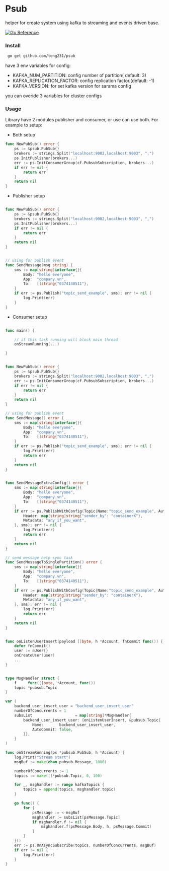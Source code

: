 # Psub

helper for create system using kafka to streaming and events driven base.

[![Go Reference](https://pkg.go.dev/badge/github.com/princjef/gomarkdoc.svg)](https://pkg.go.dev/github.com/teng231/psub)

### Install

``` bash
 go get github.com/teng231/psub
```
have 3 env variables for config:
* KAFKA_NUM_PARTITION: config number of partition( default: 3)
* KAFKA_REPLICATION_FACTOR: config replication factor.(default:  -1)
* KAFKA_VERSION: for set kafka version for sarama config

you can overide 3 variables for cluster configs

### Usage

Library have 2 modules publisher and consumer, or use can use both.
For example to setup:

* Both setup

``` go
func NewPubSub() error {
	ps := &psub.PubSub{}
	brokers := strings.Split("localhost:9002,localhost:9003", ",")
	ps.InitPublisher(brokers...)
	err := ps.InitConsumerGroup(cf.PubsubSubscription, brokers...)
	if err != nil {
		return err
	}
	return nil
}

```


* Publisher setup


``` go

func NewPubSub() error {
	ps := &psub.PubSub{}
	brokers := strings.Split("localhost:9002,localhost:9003", ",")
	ps.InitPublisher(brokers...)
	if err != nil {
		return err
	}
	return nil
}


// using for publish event
func SendMessage(msg string) {
    sms := map[string]interface{}{
		Body: "hello everyone",
        App:  "company.vn",
		To:   []string{"0374140511"},
	}
    if err := ps.Publish("topic_send_example", sms); err != nil {
		log.Print(err)
	}
}


```


* Consumer setup
``` go

func main() {

    // if this task running will block main thread
    onStreamRunning(...)

}


func NewPubSub() error {
	ps := &psub.PubSub{}
	brokers := strings.Split("localhost:9002,localhost:9003", ",")
	err := ps.InitConsumerGroup(cf.PubsubSubscription, brokers...)
	if err != nil {
		return err
	}
	return nil
}

// using for publish event
func SendMessage() error {
    sms := map[string]interface{}{
		Body: "hello everyone",
        App:  "company.vn",
		To:   []string{"0374140511"},
	}
    if err := ps.Publish("topic_send_example", sms); err != nil {
		log.Print(err)
        return err
	}
    return nil
}


func SendMessageExtraConfig() error {
    sms := map[string]interface{}{
		Body: "hello everyone",
        App:  "company.vn",
		To:   []string{"0374140511"},
	}
    if err := ps.PublishWithConfig(Topic{Name:"topic_send_example", AutoCommit: false}, &SenderConfig{
		Header: map[string]string{"sender_by": "containerX"},
		Metadata: "any_if_you_want",
	}, sms); err != nil {
		log.Print(err)
        return err
	}
    return nil
}

// send message help sync task
func SendMessageToSinglePartition() error {
    sms := map[string]interface{}{
		Body: "hello everyone",
        App:  "company.vn",
		To:   []string{"0374140511"},
	}
    if err := ps.PublishWithConfig(Topic{Name:"topic_send_example", AutoCommit: false, Partition: ToPInt32(1)}, &SenderConfig{
		Header: map[string]string{"sender_by": "containerX"},
		Metadata: "any_if_you_want",
	}, sms); err != nil {
		log.Print(err)
        return err
	}
    return nil
}


func onListenUserInsert(payload []byte, h *Account, fnCommit func()) {
	defer fnCommit()
	user := &User{}
    onCreateUser(user)
    ...
}


type MsgHandler struct {
	f     func([]byte, *Account, func())
	topic *pubsub.Topic
}

var (
	backend_user_insert_user = "backend_user_insert_user"
    numberOfConcurrents = 1
	subsList                   = map[string]*MsgHandler{
		backend_user_insert_user: {onListenUserInsert, &pubsub.Topic{
			Name:       backend_user_insert_user,
			AutoCommit: false,
		}},
	}
)

func onStreamRunning(ps *pubsub.PubSub, h *Account) {
	log.Print("Stream start")
	msgBuf := make(chan pubsub.Message, 1000)

	numberOfConcurrents := 1
	topics := make([]*pubsub.Topic, 0, 100)

	for _, msghandler := range kafkaTopics {
		topics = append(topics, msghandler.topic)
	}

	go func() {
		for {
			psMessage := <-msgBuf
			msghandler := subsList[psMessage.Topic]
			if msghandler.f != nil {
				msghandler.f(psMessage.Body, h, psMessage.Commit)
			}
		}
	}()
	err := ps.OnAsyncSubscribe(topics, numberOfConcurrents, msgBuf)
	if err != nil {
		log.Print(err)
	}
}
```

